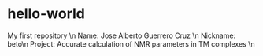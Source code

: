 # hello-world
My first repository \n
Name: Jose Alberto Guerrero Cruz \n
Nickname: beto\n
Project: Accurate calculation of NMR parameters in TM complexes \n
